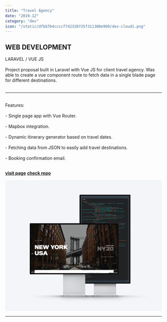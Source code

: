 ```yaml
---
title: "Travel Agency"
date: "2019-12"
category: "dev"
icon: "/static/dfbb7b4ccccf7d2328725f311300e909/dev-cloud1.png"
---
```


## WEB DEVELOPMENT

LARAVEL / VUE JS
<br><br>
Project proposal built in Laravel with Vue JS for client travel agency. Was able to create a vue component route to fetch data in a single blade page for different destinations. 
<br><br>
- - -
<br>
Features:
<br><br>
- Single page app with Vue Router.
<br><br>
- Mapbox integration.
<br><br>
- Dynamic itinerary generator based on travel dates.
<br><br>
- Fetching data from JSON to easily add travel destinations.
<br><br>
- Booking confirmation email.
<br><br>

**[visit page](https://travel-app-carlos-caro.herokuapp.com/)**
**[check repo](https://github.com/MrCaro/travel-app)**

![travel project vue](../images/vue-travel-project-2.png)

- - -

 